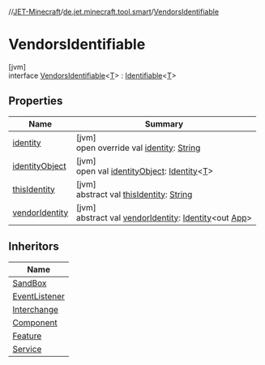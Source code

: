 //[JET-Minecraft](../../../index.md)/[de.jet.minecraft.tool.smart](../index.md)/[VendorsIdentifiable](index.md)

# VendorsIdentifiable

[jvm]\
interface [VendorsIdentifiable](index.md)&lt;[T](index.md)&gt; : [Identifiable](../../../../JET-Native/-j-e-t--native/de.jet.library.tool.smart.identification/-identifiable/index.md)&lt;[T](index.md)&gt;

## Properties

| Name | Summary |
|---|---|
| [identity](identity.md) | [jvm]<br>open override val [identity](identity.md): [String](https://kotlinlang.org/api/latest/jvm/stdlib/kotlin/-string/index.html) |
| [identityObject](../../de.jet.minecraft.tool.timing.cooldown/-cooldown/index.md#-527806782%2FProperties%2F-726029290) | [jvm]<br>open val [identityObject](../../de.jet.minecraft.tool.timing.cooldown/-cooldown/index.md#-527806782%2FProperties%2F-726029290): [Identity](../../../../JET-Native/-j-e-t--native/de.jet.library.tool.smart.identification/-identity/index.md)&lt;[T](index.md)&gt; |
| [thisIdentity](this-identity.md) | [jvm]<br>abstract val [thisIdentity](this-identity.md): [String](https://kotlinlang.org/api/latest/jvm/stdlib/kotlin/-string/index.html) |
| [vendorIdentity](vendor-identity.md) | [jvm]<br>abstract val [vendorIdentity](vendor-identity.md): [Identity](../../../../JET-Native/-j-e-t--native/de.jet.library.tool.smart.identification/-identity/index.md)&lt;out [App](../../de.jet.minecraft.structure.app/-app/index.md)&gt; |

## Inheritors

| Name |
|---|
| [SandBox](../../de.jet.minecraft.runtime.sandbox/-sand-box/index.md) |
| [EventListener](../../de.jet.minecraft.structure.app.event/-event-listener/index.md) |
| [Interchange](../../de.jet.minecraft.structure.command/-interchange/index.md) |
| [Component](../../de.jet.minecraft.structure.component/-component/index.md) |
| [Feature](../../de.jet.minecraft.structure.feature/-feature/index.md) |
| [Service](../../de.jet.minecraft.structure.service/-service/index.md) |
